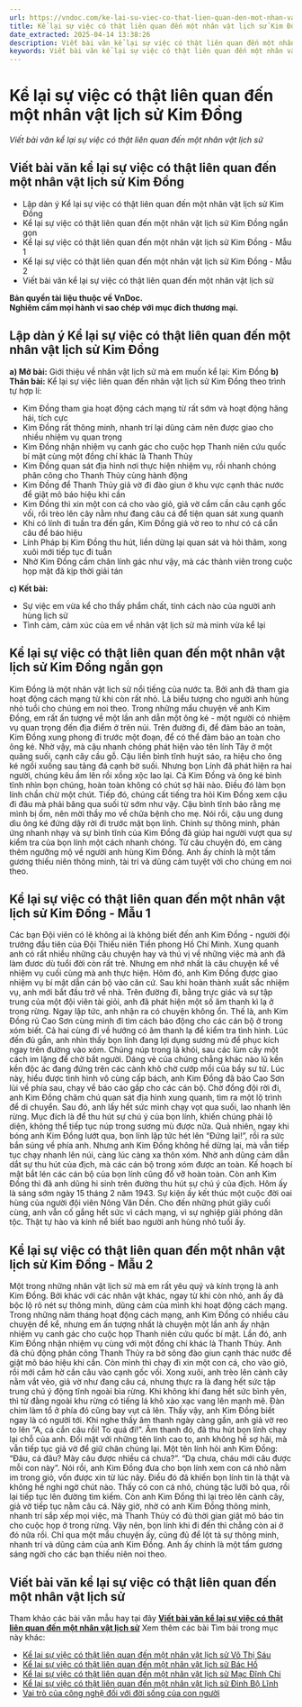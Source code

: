 ```yaml
---
url: https://vndoc.com/ke-lai-su-viec-co-that-lien-quan-den-mot-nhan-vat-lich-su-kim-dong-290203
title: Kể lại sự việc có thật liên quan đến một nhân vật lịch sử Kim Đồng - Viết bài văn kể lại sự việc có thật liên quan đến một nhân vật lịch sử - VnDoc.com
date_extracted: 2025-04-14 13:38:26
description: Viết bài văn kể lại sự việc có thật liên quan đến một nhân vật lịch sử Kim Đồng lớp 7 được biên soạn nhằm giúp các em HS đạt kết quả tốt trong quá trình làm bài tập và học tập môn Ngữ văn lớp 7.
keywords: Viết bài văn kể lại sự việc có thật liên quan đến một nhân vật lịch sử Kim Đồng,Viết bài văn kể lại sự việc có thật liên quan đến một nhân vật lịch sử,kể lại sự việc có thật liên quan đến một nhân vật lịch sử,bài văn kể lại sự việc có thật liên quan đến một nhân vật lịch sử,kể lại sự việc có thật liên quan đến một nhân vật lịch sử lớp 7,viết bài văn kể về một sự việc có thật liên quan đến một nhân vật lịch sử,kể về một sự việc có thật liên quan đến một nhân vật lịch sử
---
```


# Kể lại sự việc có thật liên quan đến một nhân vật lịch sử Kim Đồng
 _Viết bài văn kể lại sự việc có thật liên quan đến một nhân vật lịch sử_
## **Viết bài văn kể lại sự việc có thật liên quan đến một nhân vật lịch sử Kim Đồng**
  * Lập dàn ý Kể lại sự việc có thật liên quan đến một nhân vật lịch sử Kim Đồng
  * Kể lại sự việc có thật liên quan đến một nhân vật lịch sử Kim Đồng ngắn gọn
  * Kể lại sự việc có thật liên quan đến một nhân vật lịch sử Kim Đồng - Mẫu 1
  * Kể lại sự việc có thật liên quan đến một nhân vật lịch sử Kim Đồng - Mẫu 2
  * Viết bài văn kể lại sự việc có thật liên quan đến một nhân vật lịch sử

**Bản quyền tài liệu thuộc về VnDoc.  
Nghiêm cấm mọi hành vi sao chép với mục đích thương mại.**
## **Lập dàn ý Kể lại sự việc có thật liên quan đến một nhân vật lịch sử Kim Đồng**
**a\) Mở bài:** Giới thiệu về nhân vật lịch sử mà em muốn kể lại: Kim Đồng
**b\) Thân bài:** Kể lại sự việc liên quan đến nhân vật lịch sử Kim Đồng theo trình tự hợp lí:
  * Kim Đồng tham gia hoạt động cách mạng từ rất sớm và hoạt động hăng hái, tích cực
  * Kim Đồng rất thông minh, nhanh trí lại dũng cảm nên được giao cho nhiều nhiệm vụ quan trọng
  * Kim Đồng nhận nhiệm vụ canh gác cho cuộc họp Thanh niên cứu quốc bí mật cùng một đồng chí khác là Thanh Thủy
  * Kim Đồng quan sát địa hình nơi thực hiện nhiệm vụ, rồi nhanh chóng phân công cho Thanh Thủy cùng hành động
  * Kim Đồng để Thanh Thủy giả vờ đi đào giun ở khu vực cạnh thác nước để giật mõ báo hiệu khi cần
  * Kim Đồng thì xin một con cá cho vào giỏ, giả vờ cắm cần câu cạnh gốc vối, rồi trèo lên cây nằm như đang câu cá để tiện quan sát xung quanh
  * Khi có lính đi tuần tra đến gần, Kim Đồng giả vờ reo to như có cá cắn câu để báo hiệu
  * Lính Pháp bị Kim Đồng thu hút, liền dừng lại quan sát và hỏi thăm, xong xuôi mới tiếp tục đi tuần
  * Nhờ Kim Đồng cầm chân lính gác như vậy, mà các thành viên trong cuộc họp mật đã kịp thời giải tán

**c\) Kết bài:**
  * Sự việc em vừa kể cho thấy phẩm chất, tính cách nào của người anh hùng lịch sử
  * Tình cảm, cảm xúc của em về nhân vật lịch sử mà mình vừa kể lại

## **Kể lại sự việc có thật liên quan đến một nhân vật lịch sử Kim Đồng ngắn gọn**
Kim Đồng là một nhân vật lịch sử nổi tiếng của nước ta. Bởi anh đã tham gia hoạt động cách mạng từ khi còn rất nhỏ. Là biểu tượng cho người anh hùng nhỏ tuổi cho chúng em noi theo.
Trong những mẩu chuyện về anh Kim Đồng, em rất ấn tượng về một lần anh dẫn một ông ké - một người có nhiệm vụ quan trọng đến địa điểm ở trên núi. Trên đường đi, để đảm bảo an toàn, Kim Đồng xung phong đi trước một đoạn, để có thể đảm bảo an toàn cho ông ké. Nhờ vậy, mà cậu nhanh chóng phát hiện vào tên lính Tây ở một quãng suối, cạnh cây cầu gỗ. Cậu liền bình tĩnh huýt sáo, ra hiệu cho ông ké ngồi xuống sau tảng đá cạnh bờ suối. Nhưng bọn Lính đã phát hiện ra hai người, chúng kêu ầm lên rồi xồng xộc lao lại. Cả Kim Đồng và ông ké bình tĩnh nhìn bọn chúng, hoàn toàn không có chút sợ hãi nào. Điều đó làm bọn lính chần chừ một chút. Tiếp đó, chúng cất tiếng tra hỏi Kim Đồng xem cậu đi đâu mà phải băng qua suối từ sớm như vậy. Cậu bình tĩnh bảo rằng mẹ mình bị ốm, nên mời thầy mo về chữa bệnh cho mẹ. Nói rồi, cậu ung dung dìu ông ké đứng dậy rời đi trước mặt bọn lính. Chính sự thông minh, phản ứng nhanh nhạy và sự bình tĩnh của Kim Đồng đã giúp hai người vượt qua sự kiểm tra của bọn lính một cách nhanh chóng.
Từ câu chuyện đó, em càng thêm ngưỡng mộ về người anh hùng Kim Đồng. Anh ấy chính là một tấm gương thiếu niên thông minh, tài trí và dũng cảm tuyệt vời cho chúng em noi theo.
## **Kể lại sự việc có thật liên quan đến một nhân vật lịch sử Kim Đồng - Mẫu 1**
Các bạn Đội viên có lẽ không ai là không biết đến anh Kim Đồng - người đội trưởng đầu tiên của Đội Thiếu niên Tiền phong Hồ Chí Minh. Xung quanh anh có rất nhiều những câu chuyện hay và thú vị về những việc mà anh đã làm đươc dù tuổi đời còn rất trẻ. Nhưng em nhớ nhất là câu chuyện kể về nhiệm vụ cuối cùng mà anh thực hiện.
Hôm đó, anh Kim Đồng được giao nhiệm vụ bí mật dẫn cán bộ vào căn cứ. Sau khi hoàn thành xuất sắc nhiệm vụ, anh mới bắt đầu trở về nhà. Trên đường đi, bằng trực giác và sự tập trung của một đội viên tài giỏi, anh đã phát hiện một số âm thanh kì lạ ở trong rừng. Ngay lập tức, anh nhận ra có chuyện không ổn. Thế là, anh Kim Đồng rủ Cao Sơn cùng mình đi tìm cách báo động cho các cán bộ ở trong xóm biết. Cả hai cùng đi về hướng có âm thanh lạ để kiểm tra tình hình. Lúc đến đủ gần, anh nhìn thấy bọn lính đang lợi dụng sương mù để phục kích ngay trên đường vào xóm. Chúng núp trong là khói, sau các lùm cây một cách im lặng để chờ bắt người. Dáng vẻ của chúng chẳng khác nào lũ kền kền độc ác đang đứng trên các cành khô chờ cướp mồi của bầy sư tử.
Lúc này, hiểu được tình hình vô cùng cấp bách, anh Kim Đồng đã bảo Cao Sơn lùi về phía sau, chạy về báo cáo gấp cho các cán bộ. Chờ đồng đội rời đi, anh Kim Đồng chăm chú quan sát địa hình xung quanh, tìm ra một lộ trình để di chuyển. Sau đó, anh lấy hết sức mình chạy vọt qua suối, lao nhanh lên rừng. Mục đích là để thu hút sự chú ý của bọn lính, khiến chúng phải lộ diện, không thể tiếp tục núp trong sương mù được nữa. Quả nhiên, ngay khi bóng anh Kim Đồng lướt qua, bọn lính lập tức hét lên “Đứng lại\!”, rồi ra sức bắn súng về phía anh. Nhưng anh Kim Đồng không hề dừng lại, mà vẫn tiếp tục chạy nhanh lên núi, càng lúc càng xa thôn xóm. Nhờ anh dũng cảm dẫn dắt sự thu hút của địch, mà các cán bộ trong xóm được an toàn. Kế hoạch bí mật bắt lén các cán bộ của bọn lính cũng đổ vỡ hoàn toàn. Còn anh Kim Đồng thì đã anh dũng hi sinh trên đường thu hút sự chú ý của địch. Hôm ấy là sáng sớm ngày 15 tháng 2 năm 1943.
Sự kiện ấy kết thúc một cuộc đời oai hùng của người đội viên Nông Văn Dền. Cho đến những phút giây cuối cùng, anh vẫn cố gắng hết sức vì cách mạng, vì sự nghiệp giải phóng dân tộc. Thật tự hào và kính nể biết bao người anh hùng nhỏ tuổi ấy.
## **Kể lại sự việc có thật liên quan đến một nhân vật lịch sử Kim Đồng - Mẫu 2**
Một trong những nhân vật lịch sử mà em rất yêu quý và kính trọng là anh Kim Đồng. Bởi khác với các nhân vật khác, ngay từ khi còn nhỏ, anh ấy đã bộc lộ rõ nét sự thông minh, dũng cảm của mình khi hoạt động cách mạng.
Trong những năm tháng hoạt động cách mạng, anh Kim Đồng có nhiều câu chuyện để kể, nhưng em ấn tượng nhất là chuyện một lần anh ấy nhận nhiệm vụ canh gác cho cuộc họp Thanh niên cứu quốc bí mật. Lần đó, anh Kim Đồng nhận nhiệm vụ cùng với một đồng chí khác là Thanh Thủy. Anh đã chủ động phân công Thanh Thủy ra bờ sông đào giun cạnh thác nước để giật mõ báo hiệu khi cần. Còn mình thì chạy đi xin một con cá, cho vào giỏ, rồi mới cắm hờ cần câu vào cạnh gốc vối. Xong xuôi, anh trèo lên cành cây nằm vắt vẻo, giả vờ như đang câu cá, nhưng thực ra là đang hết sức tập trung chú ý động tĩnh ngoài bìa rừng.
Khi không khí đang hết sức bình yên, thì từ đằng ngoài khu rừng có tiếng lá khô xào xạc vang lên mạnh mẽ. Đàn chim làm tổ ở phía đó cũng bay vụt cả lên. Thấy vậy, anh Kim Đồng biết ngay là có người tới. Khi nghe thấy âm thanh ngày càng gần, anh giả vờ reo to lên “A, cá cắn câu rồi\! To quá đi\!”. Âm thanh đó, đã thu hút bọn lính chạy lại chỗ của anh. Đối mặt với những tên lính cao to, anh không hề sợ hãi, mà vẫn tiếp tục giả vờ để giữ chân chúng lại. Một tên lính hỏi anh Kim Đồng: “Đâu, cá đâu? Mày câu được nhiều cá chưa?”. “Dạ chưa, cháu mới câu được mỗi con này”. Nói rồi, anh Kim Đồng đưa cho bọn lính xem con cá nhỏ nằm im trong giỏ, vốn được xin từ lúc nãy. Điều đó đã khiến bọn lính tin là thật và không hề nghi ngờ chút nào. Thấy có con cá nhỏ, chúng tặc lưỡi bỏ qua, rồi lại tiếp tục lên đường tìm kiếm. Còn anh Kim Đồng thì lại trèo lên cành cây, giả vờ tiếp tục nằm câu cá. Nãy giờ, nhờ có anh Kim Đồng thông minh, nhanh trí sắp xếp mọi việc, mà Thanh Thủy có đủ thời gian giật mõ báo tin cho cuộc họp ở trong rừng. Vậy nên, bọn lính khi đi đến thì chẳng còn ai ở đó nữa rồi.
Chỉ qua một mẩu chuyện ấy, cũng đủ để lột tả sự thông minh, nhanh trí và dũng cảm của anh Kim Đồng. Anh ấy chính là một tấm gương sáng ngời cho các bạn thiếu niên noi theo.
## **Viết bài văn kể lại sự việc có thật liên quan đến một nhân vật lịch sử**
Tham khảo các bài văn mẫu hay tại đây **[Viết bài văn kể lại sự việc có thật liên quan đến một nhân vật lịch sử](<https://vndoc.com/viet-bai-van-ke-lai-su-viec-co-that-lien-quan-den-mot-nhan-vat-lich-su-289150>)**
Xem thêm các bài Tìm bài trong mục này khác:
  * [Kể lại sự việc có thật liên quan đến một nhân vật lịch sử Võ Thị Sáu](</ke-lai-su-viec-co-that-lien-quan-den-mot-nhan-vat-lich-su-vo-thi-sau-290204>)
  * [Kể lại sự việc có thật liên quan đến một nhân vật lịch sử Bác Hồ](</ke-lai-su-viec-co-that-lien-quan-den-mot-nhan-vat-lich-su-bac-ho-290354>)
  * [Kể lại sự việc có thật liên quan đến một nhân vật lịch sử Mạc Đĩnh Chi](</ke-lai-su-viec-co-that-lien-quan-den-mot-nhan-vat-lich-su-mac-dinh-chi-290357>)
  * [Kể lại sự việc có thật liên quan đến một nhân vật lịch sử Đinh Bộ Lĩnh](</ke-lai-su-viec-co-that-lien-quan-den-mot-nhan-vat-lich-su-dinh-bo-linh-290359>)
  * [Vai trò của công nghệ đối với đời sống của con người](</thao-luan-ve-vai-tro-cua-cong-nghe-doi-voi-doi-song-con-nguoi-289201>)

